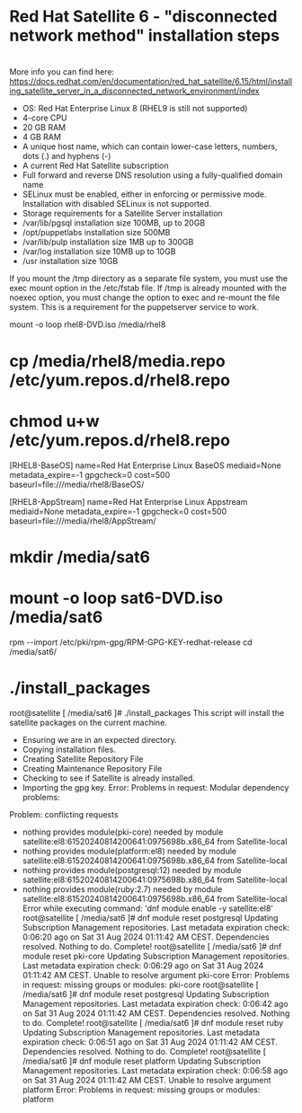 # Red Hat Satellite 6 - "disconnected network method" installation steps 

#


More info you can find here: https://docs.redhat.com/en/documentation/red_hat_satellite/6.15/html/installing_satellite_server_in_a_disconnected_network_environment/index 

* OS: Red Hat Enterprise Linux 8 (RHEL9 is still not supported)
* 4-core CPU
* 20 GB RAM 
* 4 GB RAM 
* A unique host name, which can contain lower-case letters, numbers, dots (.) and hyphens (-)
* A current Red Hat Satellite subscription
* Full forward and reverse DNS resolution using a fully-qualified domain name
* SELinux must be enabled, either in enforcing or permissive mode. Installation with disabled SELinux is not supported.
* Storage requirements for a Satellite Server installation
 * /var/lib/pgsql installation size 100MB, up to 20GB
 * /opt/puppetlabs installation size 500MB
 * /var/lib/pulp installation size 1MB up to 300GB
 * /var/log  installation size 10MB up to 10GB
 * /usr installation size 10GB    

If you mount the /tmp directory as a separate file system, you must use the exec mount option in the /etc/fstab file. If /tmp is already mounted with the noexec option, you must change the option to exec and re-mount the file system. This is a requirement for the puppetserver service to work.


 mount -o loop rhel8-DVD.iso /media/rhel8
 # cp /media/rhel8/media.repo /etc/yum.repos.d/rhel8.repo
# chmod u+w /etc/yum.repos.d/rhel8.repo
[RHEL8-BaseOS]
name=Red Hat Enterprise Linux BaseOS
mediaid=None
metadata_expire=-1
gpgcheck=0
cost=500
baseurl=file:///media/rhel8/BaseOS/

[RHEL8-AppStream]
name=Red Hat Enterprise Linux Appstream
mediaid=None
metadata_expire=-1
gpgcheck=0
cost=500
baseurl=file:///media/rhel8/AppStream/

# mkdir /media/sat6
# mount -o loop sat6-DVD.iso /media/sat6
rpm --import /etc/pki/rpm-gpg/RPM-GPG-KEY-redhat-release
 cd /media/sat6/
 # ./install_packages



 root@satellite [ /media/sat6 ]# ./install_packages 
This script will install the satellite packages on the current machine.
   - Ensuring we are in an expected directory.
   - Copying installation files.
   - Creating Satellite Repository File
   - Creating Maintenance Repository File
   - Checking to see if Satellite is already installed.
   - Importing the gpg key.
Error: Problems in request:
Modular dependency problems:

 Problem: conflicting requests
  - nothing provides module(pki-core) needed by module satellite:el8:61520240814200641:0975698b.x86_64 from Satellite-local
  - nothing provides module(platform:el8) needed by module satellite:el8:61520240814200641:0975698b.x86_64 from Satellite-local
  - nothing provides module(postgresql:12) needed by module satellite:el8:61520240814200641:0975698b.x86_64 from Satellite-local
  - nothing provides module(ruby:2.7) needed by module satellite:el8:61520240814200641:0975698b.x86_64 from Satellite-local
Error while executing command: 'dnf module enable -y satellite:el8'
root@satellite [ /media/sat6 ]# dnf module reset postgresql
Updating Subscription Management repositories.
Last metadata expiration check: 0:06:20 ago on Sat 31 Aug 2024 01:11:42 AM CEST.
Dependencies resolved.
Nothing to do.
Complete!
root@satellite [ /media/sat6 ]# dnf module reset pki-core
Updating Subscription Management repositories.
Last metadata expiration check: 0:06:29 ago on Sat 31 Aug 2024 01:11:42 AM CEST.
Unable to resolve argument pki-core
Error: Problems in request:
missing groups or modules: pki-core
root@satellite [ /media/sat6 ]# dnf module reset postgresql
Updating Subscription Management repositories.
Last metadata expiration check: 0:06:42 ago on Sat 31 Aug 2024 01:11:42 AM CEST.
Dependencies resolved.
Nothing to do.
Complete!
root@satellite [ /media/sat6 ]# dnf module reset ruby
Updating Subscription Management repositories.
Last metadata expiration check: 0:06:51 ago on Sat 31 Aug 2024 01:11:42 AM CEST.
Dependencies resolved.
Nothing to do.
Complete!
root@satellite [ /media/sat6 ]# dnf module reset platform
Updating Subscription Management repositories.
Last metadata expiration check: 0:06:58 ago on Sat 31 Aug 2024 01:11:42 AM CEST.
Unable to resolve argument platform
Error: Problems in request:
missing groups or modules: platform
